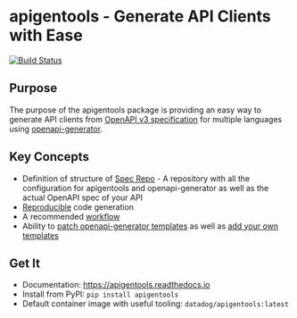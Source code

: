 #  apigentools - Generate API Clients with Ease

[![Build Status](https://dev.azure.com/datadoghq/apigentools/_apis/build/status/Unit%20Tests?branchName=master)](https://dev.azure.com/datadoghq/apigentools/_build/latest?definitionId=11&branchName=master)

## Purpose

The purpose of the apigentools package is providing an easy way to generate API clients from [OpenAPI v3 specification](https://github.com/OAI/OpenAPI-Specification/) for multiple languages using [openapi-generator](https://github.com/OpenAPITools/openapi-generator).

## Key Concepts

* Definition of structure of [Spec Repo](https://apigentools.readthedocs.io/en/latest/spec_repo/) - A repository with all the configuration for apigentools and openapi-generator as well as the actual OpenAPI spec of your API
* [Reproducible](https://apigentools.readthedocs.io/en/latest/reproducible/) code generation
* A recommended [workflow](https://apigentools.readthedocs.io/en/latest/workflow/)
* Ability to [patch openapi-generator templates](https://apigentools.readthedocs.io/en/latest/workflow/#add-template-patches) as well as [add your own templates](https://apigentools.readthedocs.io/en/latest/workflow/#add-downstream-templates)

## Get It

* Documentation: https://apigentools.readthedocs.io
* Install from PyPI: `pip install apigentools`
* Default container image with useful tooling: `datadog/apigentools:latest`
